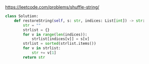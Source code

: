 https://leetcode.com/problems/shuffle-string/

```python
class Solution:
    def restoreString(self, s: str, indices: List[int]) -> str:
        str = ""
        strlist = {}
        for v in range(len(indices)):
            strlist[indices[v]] = s[v]
        strlist = sorted(strlist.items())
        for v in strlist:
            str += v[1]
        return str
```
